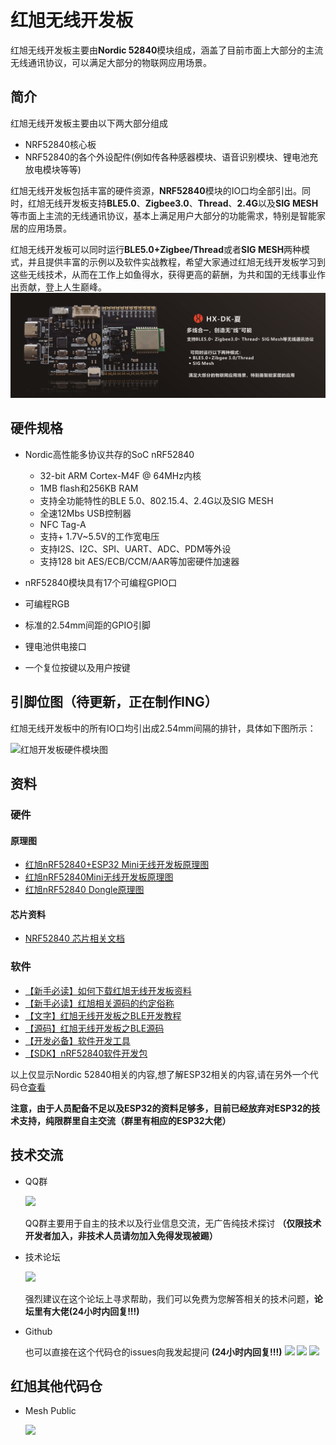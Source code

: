# 红旭无线开发板

红旭无线开发板主要由**Nordic 52840**模块组成，涵盖了目前市面上大部分的主流无线通讯协议，可以满足大部分的物联网应用场景。
## 简介
红旭无线开发板主要由以下两大部分组成
- NRF52840核心板
- NRF52840的各个外设配件(例如传各种感器模块、语音识别模块、锂电池充放电模块等等)

红旭无线开发板包括丰富的硬件资源，**NRF52840**模块的IO口均全部引出。同时，红旭无线开发板支持**BLE5.0**、**Zigbee3.0**、**Thread**、**2.4G**以及**SIG MESH**等市面上主流的无线通讯协议，基本上满足用户大部分的功能需求，特别是智能家居的应用场景。

红旭无线开发板可以同时运行**BLE5.0+Zigbee/Thread**或者**SIG MESH**两种模式，并且提供丰富的示例以及软件实战教程，希望大家通过红旭无线开发板学习到这些无线技术，从而在工作上如鱼得水，获得更高的薪酬，为共和国的无线事业作出贡献，登上人生巅峰。
![NRF52840+ESP32 Mini海报图](./pics/HX_DK_LOGO_Brochure.png)
## 硬件规格
- Nordic高性能多协议共存的SoC nRF52840
    - 32-bit ARM Cortex-M4F @ 64MHz内核 
    - 1MB flash和256KB RAM
    - 支持全功能特性的BLE 5.0、802.15.4、2.4G以及SIG MESH
    - 全速12Mbs USB控制器
    - NFC Tag-A
    - 支持+ 1.7V~5.5V的工作宽电压
    - 支持I2S、I2C、SPI、UART、ADC、PDM等外设
    - 支持128 bit AES/ECB/CCM/AAR等加密硬件加速器
    
- nRF52840模块具有17个可编程GPIO口
- 可编程RGB
- 标准的2.54mm间距的GPIO引脚
- 锂电池供电接口
- 一个复位按键以及用户按键

## 引脚位图（待更新，正在制作ING）
红旭无线开发板中的所有IO口均引出成2.54mm间隔的排针，具体如下图所示：

![红旭开发板硬件模块图](https://raw.githubusercontent.com/xiaolongba/wireless-tech/master/pics/%E7%BA%A2%E6%97%AD%E5%BC%80%E5%8F%91%E6%9D%BF%E7%A1%AC%E4%BB%B6%E6%A8%A1%E5%9D%97%E5%9B%BE.jpg)

## 资料
### 硬件
#### 原理图
- [红旭nRF52840+ESP32 Mini无线开发板原理图](https://github.com/xiaolongba/wireless-tech/tree/master/%E7%A1%AC%E4%BB%B6/%E7%BA%A2%E6%97%ADnRF52840%2BESP32%20Mini%E6%97%A0%E7%BA%BF%E5%BC%80%E5%8F%91%E6%9D%BF%E5%8E%9F%E7%90%86%E5%9B%BE)
- [红旭nRF52840Mini无线开发板原理图](https://github.com/xiaolongba/wireless-tech/tree/master/%E7%A1%AC%E4%BB%B6/%E7%BA%A2%E6%97%ADnRF52840Mini%E6%97%A0%E7%BA%BF%E5%BC%80%E5%8F%91%E6%9D%BF%E5%8E%9F%E7%90%86%E5%9B%BE)
- [红旭nRF52840 Dongle原理图](https://github.com/xiaolongba/wireless-tech/tree/master/%E7%A1%AC%E4%BB%B6/%E7%BA%A2%E6%97%ADnRF52840%20Dongle%E5%8E%9F%E7%90%86%E5%9B%BE)
#### 芯片资料
- [NRF52840 芯片相关文档](https://github.com/xiaolongba/wireless-tech/tree/master/%E7%A1%AC%E4%BB%B6/NRF52840%20%E8%8A%AF%E7%89%87%E7%9B%B8%E5%85%B3%E6%96%87%E6%A1%A3)
### 软件
- [【新手必读】如何下载红旭无线开发板资料](https://github.com/xiaolongba/wireless-tech/tree/master/%E8%BD%AF%E4%BB%B6/%E7%BA%A2%E6%97%AD%E6%97%A0%E7%BA%BF%E5%BC%80%E5%8F%91%E6%9D%BF%E5%AE%9E%E6%88%98%E6%95%99%E7%A8%8B/%E5%85%A5%E9%97%A8%E6%95%99%E7%A8%8B/%E5%BF%AB%E9%80%9F%E5%85%A5%E9%97%A8%E6%8C%87%E5%8D%97)
- [【新手必读】红旭相关源码的约定俗称](https://github.com/xiaolongba/wireless-tech/blob/master/%E8%BD%AF%E4%BB%B6/%E7%BA%A2%E6%97%AD%E6%97%A0%E7%BA%BF%E7%9A%84%E6%BA%90%E7%A0%81%E7%9B%B8%E5%85%B3%E7%9A%84%E7%BA%A6%E5%AE%9A%E4%BF%97%E7%A7%B0/README.md)
- [【文字】红旭无线开发板之BLE开发教程](https://github.com/xiaolongba/wireless-tech/tree/master/%E8%BD%AF%E4%BB%B6/%E7%BA%A2%E6%97%AD%E6%97%A0%E7%BA%BF%E5%BC%80%E5%8F%91%E6%9D%BF%E5%AE%9E%E6%88%98%E6%95%99%E7%A8%8B)
- [【源码】红旭无线开发板之BLE源码](https://github.com/xiaolongba/wireless-tech/tree/master/%E8%BD%AF%E4%BB%B6/%E7%BA%A2%E6%97%AD%E6%97%A0%E7%BA%BF%E5%BC%80%E5%8F%91%E6%9D%BF%E5%AE%9E%E6%88%98%E6%95%99%E7%A8%8B%E5%AF%B9%E5%BA%94%E6%BA%90%E7%A0%81)
- [【开发必备】软件开发工具](https://github.com/xiaolongba/wireless-tech/blob/master/%E8%BD%AF%E4%BB%B6/PC%E4%B8%8A%E4%BD%8D%E6%9C%BA%E8%BD%AF%E4%BB%B6/README.md)
- [【SDK】nRF52840软件开发包](https://github.com/xiaolongba/wireless-tech/blob/master/%E8%BD%AF%E4%BB%B6/Nordic%2052840%E8%BD%AF%E4%BB%B6%E5%BC%80%E5%8F%91%E5%8C%85/README.md)

以上仅显示Nordic 52840相关的内容,想了解ESP32相关的内容,请在另外一个代码仓[查看](https://github.com/xiaolongba/HX_DK_FOR_ESP32)

**注意，由于人员配备不足以及ESP32的资料足够多，目前已经放弃对ESP32的技术支持，纯限群里自主交流（群里有相应的ESP32大佬）**

<!--
## 购买链接
- [Nordic 52840 + ESP32 Mini开发板](https://item.taobao.com/item.htm?spm=a1z10.5-c-s.w4002-16973646507.20.6eb1196c1FlaxB&id=568845368797)    

    该开发板主要由ESP32+Nordic 52840组成，适合热衷于WiFI+BLE的技术开发者进行项目评估及自身技术提升，**如果仅仅是想学习ESP32的工程师，不推荐购买我们的开发板，您可以在网上购买ESP32最小系统的开发板会更划算**。
    ![](pics/ESP32%2BNordic%2052840.png)
- [Nordic 52840 Mini开发板](https://item.taobao.com/item.htm?spm=2013.1.w4004-16973646497.7.206015c7pA0j2L&id=576599477442)

    该开发板主要由我们红旭根据Nordic 52840芯片并参考官方推荐电路设计完成，适合热衷于BLE5.0、Zigbee、Thread以及BLE Mesh的技术开发者进行项目评估及自身技术提升。
    ![](pics/Nordic%2052840%20Mini.png)
- [Nordic 52840 Dongle开发板](https://item.taobao.com/item.htm?spm=2013.1.w4004-16973646497.9.206015c7pA0j2L&id=580295327820)

    该开发板主要由我们红旭根据Nordic 52840芯片并参考官方推荐电路设计完成，LED灯以及按键跟官方的Dongle完全PIN对PIN且烧录口已通过排针引出来，相较于官方的Dongle更符合开发者的习惯，是做为BLE Mesh、Zigbee、Thread组网节点的首选。
    
    ![](pics/Nordic%2052840%20Dongle.png)
-->    
## 技术交流
- QQ群

    [![](https://img.shields.io/badge/QQ%E6%8A%80%E6%9C%AF%E4%BA%A4%E6%B5%81%E7%BE%A4-711478146-red)](https://raw.githubusercontent.com/xiaolongba/HX_DK_FOR_NORDIC_52840_BLE/master/pics/qq_group_QR_Code.png) 
    
    QQ群主要用于自主的技术以及行业信息交流，无广告纯技术探讨 **（仅限技术开发者加入，非技术人员请勿加入免得发现被踢）**
    
- 技术论坛

    [![](https://img.shields.io/badge/BBS-bbs.wireless--tech.cn-red)](http://bbs.wireless-tech.cn/)
    
    强烈建议在这个论坛上寻求帮助，我们可以免费为您解答相关的技术问题，**论坛里有大佬(24小时内回复!!!)**
- Github

    也可以直接在这个代码仓的issues向我发起提问 **(24小时内回复!!!)**
    ![](pics/Summit%20your%20issues%20step1.png)
    ![](pics/Summit%20your%20issues%20step2.png)
    ![](pics/Summit%20your%20issues%20step3.png)

## 红旭其他代码仓
- Mesh Public

  [![](https://img.shields.io/badge/Github-github.com%2Fxiaolongba%2FHX__DK__FOR__NORDIC__52840__BLE__MESH__PUBLIC-red)](https://github.com/xiaolongba/HX_DK_FOR_NORDIC_52840_BLE_MESH_PUBLIC)

